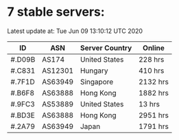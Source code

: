 # 7 stable servers:

Latest update at: Tue Jun 09 13:10:12 UTC 2020

| ID | ASN | Server Country | Online |
| -- | --- | -------------- | ------ |
| #.D09B | AS174 | United States | 228 hrs |
| #.C831 | AS12301 | Hungary | 410 hrs |
| #.7F1D | AS63949 | Singapore | 2132 hrs |
| #.B6F8 | AS63888 | Hong Kong | 1882 hrs |
| #.9FC3 | AS53889 | United States | 13 hrs |
| #.BD3E | AS63888 | Hong Kong | 2951 hrs |
| #.2A79 | AS63949 | Japan | 1791 hrs |

